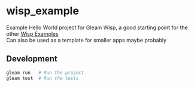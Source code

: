 # wisp_example

Example Hello World project for Gleam Wisp, a good starting point for the other [Wisp Examples](https://github.com/gleam-wisp/wisp/tree/main/examples)\
Can also be used as a template for smaller apps maybe probably

## Development

```sh
gleam run   # Run the project
gleam test  # Run the tests
```
